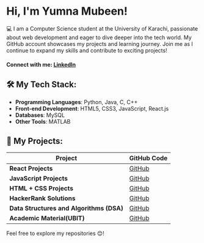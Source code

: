 # Hi, I'm Yumna Mubeen! 

💻 I am a Computer Science student at the University of Karachi, passionate about web development and eager to dive deeper into the tech world. My GitHub account showcases my projects and learning journey. Join me as I continue to expand my skills and contribute to exciting projects!

#### Connect with me: [LinkedIn](https://www.linkedin.com/in/yumna-mubeen-b0893a237)
 
## 🛠️ My Tech Stack:

- **Programming Languages**: Python, Java, C, C++
- **Front-end Development**: HTML5, CSS3, JavaScript, React.js
- **Databases**: MySQL
- **Other Tools**: MATLAB

## 📂 My Projects:

| **Project**                       | **GitHub Code**                                         |
|-----------------------------------|---------------------------------------------------------|
| **React Projects**                | [GitHub](https://github.com/Yumna0019/React_Projects) |
| **JavaScript Projects**                    | [GitHub](https://github.com/Yumna0019/JavaScript_Projects) |
| **HTML + CSS Projects**                    | [GitHub](https://github.com/Yumna0019/HTML-CSS_Projects) |
| **HackerRank Solutions**                           | [GitHub](https://github.com/Yumna0019/HackerRank) |
| **Data Structures and Algorithms (DSA)** | [GitHub](https://github.com/Yumna0019/DSA_Codes) |
| **Academic Material(UBIT)**  | [GitHub](https://github.com/Yumna0019/) |

Feel free to explore my repositories 😊!
